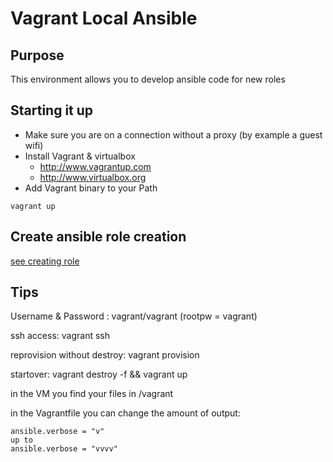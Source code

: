 # Vagrant Local Ansible

## Purpose
This environment allows you to develop ansible code for new roles

## Starting it up

* Make sure you are on a connection without a proxy (by example a guest wifi)
* Install Vagrant & virtualbox
  * http://www.vagrantup.com
  * http://www.virtualbox.org
* Add Vagrant binary to your Path


```
vagrant up
```

## Create ansible role creation

[see creating role](creatingrole.md)

## Tips
Username & Password : vagrant/vagrant (rootpw = vagrant)

ssh access: vagrant ssh

reprovision without destroy: vagrant provision

startover: vagrant destroy -f && vagrant up

in the VM you find your files in /vagrant

in the Vagrantfile you can change the amount of output:
```
ansible.verbose = "v"
up to 
ansible.verbose = "vvvv"
````
